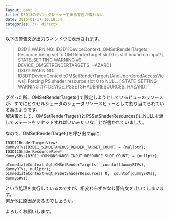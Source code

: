 ```yaml
---
layout: post
title: D3D11のデバッグレイヤーで出る警告が取れない
date: 2015-01-17 10:10:54
categories: c++ directx
---
```

<p>以下の警告文が出力ウィンドウに表示されます。</p>

<blockquote>
  <p>D3D11 WARNING: ID3D11DeviceContext::OMSetRenderTargets: Resource being set to OM RenderTarget slot 0 is still bound on input! [ STATE_SETTING WARNING #9: DEVICE_OMSETRENDERTARGETS_HAZARD]<br>
  D3D11 WARNING: ID3D11DeviceContext::OMSetRenderTargets[AndUnorderedAccessViews]: Forcing PS shader resource slot 0 to NULL. [ STATE_SETTING WARNING #7: DEVICE_PSSETSHADERRESOURCES_HAZARD]</p>
</blockquote>

<p>ググった所、OMSetRenderTargets()で設定しようとしているビューのリソースが、すでにピクセルシェーダのシェーダリソースビューとして割り当てられている為のようです。<br>
解決策として、OMSetRenderTarget()とPSSetShaderResources()にNULLを渡してステートをリセットすればいいみたいなことが書かれていました。</p>

<p>なので、OMSetRenderTarget()を呼び出す前に、</p>

```
ID3D11RenderTargetView* dummyRTVs[D3D11_SIMULTANEOUS_RENDER_TARGET_COUNT] = {nullptr};
ID3D11ShaderResourceView* dummySRVs[D3D11_COMMONSHADER_INPUT_RESOURCE_SLOT_COUNT] = {nullptr};

pImmediateContext-&gt;OMSetRenderTargets( _countof(dummyRTVs), dummyRTVs, nullptr);
pImmediateContext-&gt;PSSetShaderResources( 0, _countof(dummySRVs), dummySRVs);
```

<p>という処理を実行しているのですが、相変わらずおなじ警告文を吐いてしまいます。<br>
何か他に原因があるのでしょうか。</p>

<p>よろしくお願いします。</p>
